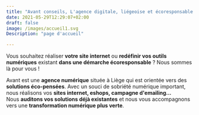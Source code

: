 ```yaml
---
title: "Avant conseils, L'agence digitale, liégeoise et écoresponsable qui vous accompagne dans votre développement numérique"
date: 2021-05-29T12:29:07+02:00
draft: false
image: /images/accueil1.svg
Description: "page d'accueil"

---
```



Vous souhaitez réaliser **votre site internet** ou **redéfinir vos outils numériques** existant **dans une démarche écoresponsable**  ? Nous sommes là pour vous !

Avant est une **agence numérique** située à Liège qui est orientée vers des **solutions éco-pensées**.
Avec un souci de sobriété numérique important, nous réalisons vos **sites internet, eshops, campagne d'emailing...**  
Nous **auditons vos solutions déjà existantes** et nous vous accompagnons vers une **transformation numérique plus verte**.
